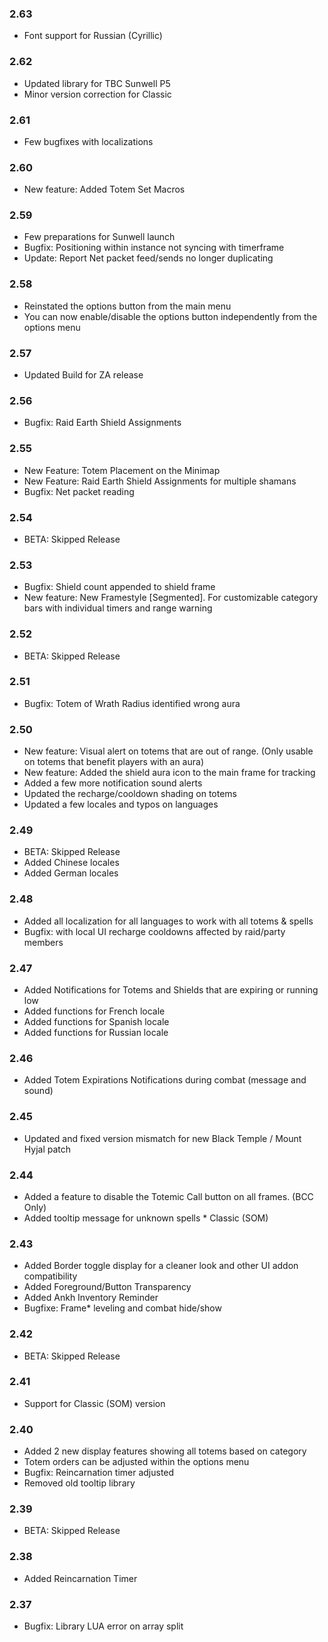 ### 2.63
* Font support for Russian (Cyrillic)

### 2.62
* Updated library for TBC Sunwell P5
* Minor version correction for Classic

### 2.61
* Few bugfixes with localizations

### 2.60
* New feature: Added Totem Set Macros

### 2.59
* Few preparations for Sunwell launch
* Bugfix: Positioning within instance not syncing with timerframe
* Update: Report Net packet feed/sends no longer duplicating

### 2.58
* Reinstated the options button from the main menu
* You can now enable/disable the options button independently from the options menu

### 2.57
* Updated Build for ZA release

### 2.56
* Bugfix: Raid Earth Shield Assignments

### 2.55
* New Feature: Totem Placement on the Minimap
* New Feature: Raid Earth Shield Assignments for multiple shamans
* Bugfix: Net packet reading

### 2.54
* BETA: Skipped Release

### 2.53
* Bugfix: Shield count appended to shield frame
* New feature: New Framestyle [Segmented]. For customizable category bars with individual timers and range warning

### 2.52
* BETA: Skipped Release

### 2.51
* Bugfix: Totem of Wrath Radius identified wrong aura

### 2.50
* New feature: Visual alert on totems that are out of range. (Only usable on totems that benefit players with an aura)
* New feature: Added the shield aura icon to the main frame for tracking
* Added a few more notification sound alerts
* Updated the recharge/cooldown shading on totems
* Updated a few locales and typos on languages

### 2.49
* BETA: Skipped Release
* Added Chinese locales
* Added German locales

### 2.48
* Added all localization for all languages to work with all totems & spells
* Bugfix: with local UI recharge cooldowns affected by raid/party members

### 2.47
* Added Notifications for Totems and Shields that are expiring or running low
* Added functions for French locale
* Added functions for Spanish locale
* Added functions for Russian locale

### 2.46
* Added Totem Expirations Notifications during combat (message and sound)

### 2.45
* Updated and fixed version mismatch for new Black Temple / Mount Hyjal patch

### 2.44
* Added a feature to disable the Totemic Call button on all frames. (BCC Only)
* Added tooltip message for unknown spells * Classic (SOM)

### 2.43
* Added Border toggle display for a cleaner look and other UI addon compatibility
* Added Foreground/Button Transparency
* Added Ankh Inventory Reminder
* Bugfixe: Frame* leveling and combat hide/show

### 2.42
* BETA: Skipped Release

### 2.41
* Support for Classic (SOM) version

### 2.40
* Added 2 new display features showing all totems based on category
* Totem orders can be adjusted within the options menu
* Bugfix: Reincarnation timer adjusted
* Removed old tooltip library

### 2.39
* BETA: Skipped Release

### 2.38
* Added Reincarnation Timer

### 2.37
* Bugfix: Library LUA error on array split
